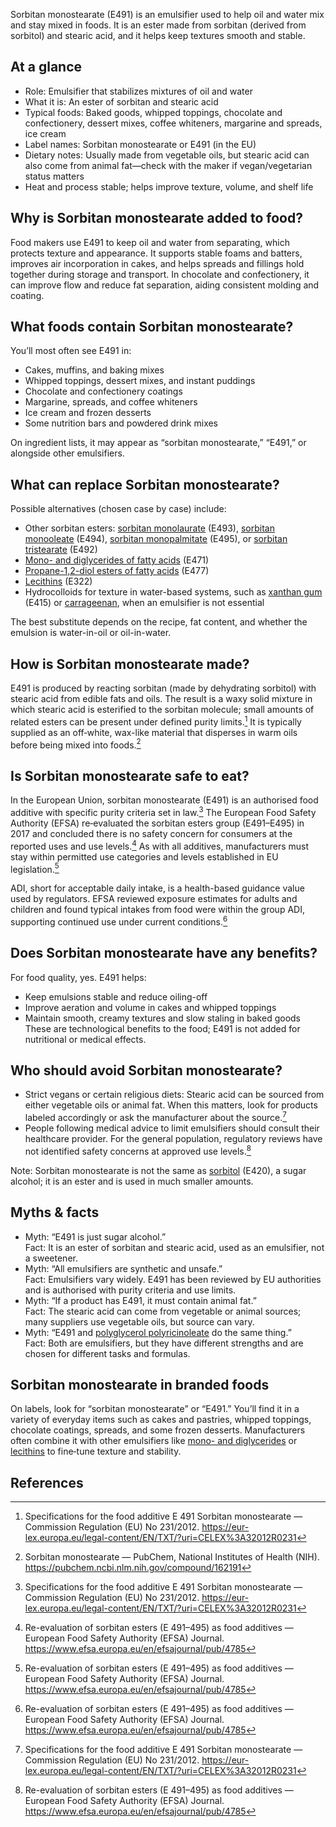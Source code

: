 Sorbitan monostearate (E491) is an emulsifier used to help oil and water mix and stay mixed in foods. It is an ester made from sorbitan (derived from sorbitol) and stearic acid, and it helps keep textures smooth and stable.
<!--more-->

## At a glance
- Role: Emulsifier that stabilizes mixtures of oil and water
- What it is: An ester of sorbitan and stearic acid
- Typical foods: Baked goods, whipped toppings, chocolate and confectionery, dessert mixes, coffee whiteners, margarine and spreads, ice cream
- Label names: Sorbitan monostearate or E491 (in the EU)
- Dietary notes: Usually made from vegetable oils, but stearic acid can also come from animal fat—check with the maker if vegan/vegetarian status matters
- Heat and process stable; helps improve texture, volume, and shelf life

## Why is Sorbitan monostearate added to food?
Food makers use E491 to keep oil and water from separating, which protects texture and appearance. It supports stable foams and batters, improves air incorporation in cakes, and helps spreads and fillings hold together during storage and transport. In chocolate and confectionery, it can improve flow and reduce fat separation, aiding consistent molding and coating.

## What foods contain Sorbitan monostearate?
You’ll most often see E491 in:
- Cakes, muffins, and baking mixes
- Whipped toppings, dessert mixes, and instant puddings
- Chocolate and confectionery coatings
- Margarine, spreads, and coffee whiteners
- Ice cream and frozen desserts
- Some nutrition bars and powdered drink mixes

On ingredient lists, it may appear as “sorbitan monostearate,” “E491,” or alongside other emulsifiers.

## What can replace Sorbitan monostearate?
Possible alternatives (chosen case by case) include:
- Other sorbitan esters: [sorbitan monolaurate](/e493-sorbitan-monolaurate) (E493), [sorbitan monooleate](/e494-sorbitan-monooleate) (E494), [sorbitan monopalmitate](/e495-sorbitan-monopalmitate) (E495), or [sorbitan tristearate](/e492-sorbitan-tristearate) (E492)
- [Mono- and diglycerides of fatty acids](/e471-mono-and-diglycerides-of-fatty-acids) (E471)
- [Propane-1,2-diol esters of fatty acids](/e477-propane-1-2-diol-esters-of-fatty-acids) (E477)
- [Lecithins](/e322-lecithins) (E322)
- Hydrocolloids for texture in water-based systems, such as [xanthan gum](/e415-xanthan-gum) (E415) or [carrageenan](/e407-carrageenan), when an emulsifier is not essential

The best substitute depends on the recipe, fat content, and whether the emulsion is water-in-oil or oil-in-water.

## How is Sorbitan monostearate made?
E491 is produced by reacting sorbitan (made by dehydrating sorbitol) with stearic acid from edible fats and oils. The result is a waxy solid mixture in which stearic acid is esterified to the sorbitan molecule; small amounts of related esters can be present under defined purity limits.[^1] It is typically supplied as an off‑white, wax-like material that disperses in warm oils before being mixed into foods.[^3]

## Is Sorbitan monostearate safe to eat?
In the European Union, sorbitan monostearate (E491) is an authorised food additive with specific purity criteria set in law.[^1] The European Food Safety Authority (EFSA) re‑evaluated the sorbitan esters group (E491–E495) in 2017 and concluded there is no safety concern for consumers at the reported uses and use levels.[^2] As with all additives, manufacturers must stay within permitted use categories and levels established in EU legislation.[^2]

ADI, short for acceptable daily intake, is a health-based guidance value used by regulators. EFSA reviewed exposure estimates for adults and children and found typical intakes from food were within the group ADI, supporting continued use under current conditions.[^2]

## Does Sorbitan monostearate have any benefits?
For food quality, yes. E491 helps:
- Keep emulsions stable and reduce oiling-off
- Improve aeration and volume in cakes and whipped toppings
- Maintain smooth, creamy textures and slow staling in baked goods
These are technological benefits to the food; E491 is not added for nutritional or medical effects.

## Who should avoid Sorbitan monostearate?
- Strict vegans or certain religious diets: Stearic acid can be sourced from either vegetable oils or animal fat. When this matters, look for products labeled accordingly or ask the manufacturer about the source.[^1]
- People following medical advice to limit emulsifiers should consult their healthcare provider. For the general population, regulatory reviews have not identified safety concerns at approved use levels.[^2]

Note: Sorbitan monostearate is not the same as [sorbitol](/e420-sorbitol) (E420), a sugar alcohol; it is an ester and is used in much smaller amounts.

## Myths & facts
- Myth: “E491 is just sugar alcohol.”  
  Fact: It is an ester of sorbitan and stearic acid, used as an emulsifier, not a sweetener.
- Myth: “All emulsifiers are synthetic and unsafe.”  
  Fact: Emulsifiers vary widely. E491 has been reviewed by EU authorities and is authorised with purity criteria and use limits.
- Myth: “If a product has E491, it must contain animal fat.”  
  Fact: The stearic acid can come from vegetable or animal sources; many suppliers use vegetable oils, but source can vary.
- Myth: “E491 and [polyglycerol polyricinoleate](/e476-polyglycerol-polyricinoleate) do the same thing.”  
  Fact: Both are emulsifiers, but they have different strengths and are chosen for different tasks and formulas.

## Sorbitan monostearate in branded foods
On labels, look for “sorbitan monostearate” or “E491.” You’ll find it in a variety of everyday items such as cakes and pastries, whipped toppings, chocolate coatings, spreads, and some frozen desserts. Manufacturers often combine it with other emulsifiers like [mono- and diglycerides](/e471-mono-and-diglycerides-of-fatty-acids) or [lecithins](/e322-lecithins) to fine‑tune texture and stability.

## References
[^1]: Specifications for the food additive E 491 Sorbitan monostearate — Commission Regulation (EU) No 231/2012. https://eur-lex.europa.eu/legal-content/EN/TXT/?uri=CELEX%3A32012R0231
[^2]: Re-evaluation of sorbitan esters (E 491–495) as food additives — European Food Safety Authority (EFSA) Journal. https://www.efsa.europa.eu/en/efsajournal/pub/4785
[^3]: Sorbitan monostearate — PubChem, National Institutes of Health (NIH). https://pubchem.ncbi.nlm.nih.gov/compound/162191
